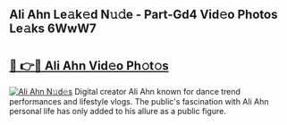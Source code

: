 ## Ali Ahn Le𝚊k𝚎d N𝚞𝚍e - Part-Gd4 Vid𝚎o Photos Le𝚊ks 6WwW7

# <h2><a href="http://fbbtz0.evod.top/?m=Ali+Ahn">🔗 👉🔴 Ali Ahn Vid𝚎o Ph𝚘t𝚘s</a></h2>

[![Ali Ahn N𝚞d𝚎s](https://i.imgur.com/8V9OHl7.gif)](http://fbbtz0.evod.top/?m=Ali+Ahn)
Digital creator Ali Ahn known for dance trend performances and lifestyle vlogs. The public's fascination with Ali Ahn personal life has only added to his allure as a public figure. 
